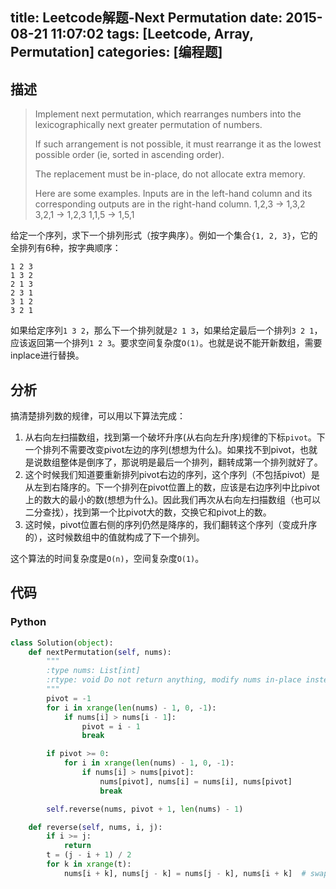 title: Leetcode解题-Next Permutation
date: 2015-08-21 11:07:02
tags: [Leetcode, Array, Permutation]
categories: [编程题]
---

## 描述

> Implement next permutation, which rearranges numbers into the lexicographically next greater permutation of numbers.
>
> If such arrangement is not possible, it must rearrange it as the lowest possible order (ie, sorted in ascending order).
>
> The replacement must be in-place, do not allocate extra memory.
>
> Here are some examples. Inputs are in the left-hand column and its corresponding outputs are in the right-hand column.
> 1,2,3 → 1,3,2
> 3,2,1 → 1,2,3
> 1,1,5 → 1,5,1

给定一个序列，求下一个排列形式（按字典序）。例如一个集合`{1, 2, 3}`，它的全排列有6种，按字典顺序：
```
1 2 3
1 3 2
2 1 3
2 3 1
3 1 2
3 2 1
```
如果给定序列`1 3 2`，那么下一个排列就是`2 1 3`，如果给定最后一个排列`3 2 1`，应该返回第一个排列`1 2 3`。要求空间复杂度`O(1)`。也就是说不能开新数组，需要inplace进行替换。

## 分析
搞清楚排列数的规律，可以用以下算法完成：

1. 从右向左扫描数组，找到第一个破坏升序(从右向左升序)规律的下标`pivot`。下一个排列不需要改变pivot左边的序列(想想为什么)。如果找不到pivot，也就是说数组整体是倒序了，那说明是最后一个排列，翻转成第一个排列就好了。
2. 这个时候我们知道要重新排列pivot右边的序列，这个序列（不包括pivot）是从左到右降序的。下一个排列在pivot位置上的数，应该是右边序列中比pivot上的数大的最小的数(想想为什么)。因此我们再次从右向左扫描数组（也可以二分查找），找到第一个比pivot大的数，交换它和pivot上的数。
3. 这时候，pivot位置右侧的序列仍然是降序的，我们翻转这个序列（变成升序的），这时候数组中的值就构成了下一个排列。

这个算法的时间复杂度是`O(n)`，空间复杂度`O(1)`。

## 代码

### Python
```python
class Solution(object):
    def nextPermutation(self, nums):
        """
        :type nums: List[int]
        :rtype: void Do not return anything, modify nums in-place instead.
        """
        pivot = -1
        for i in xrange(len(nums) - 1, 0, -1):
            if nums[i] > nums[i - 1]:
                pivot = i - 1
                break

        if pivot >= 0:
            for i in xrange(len(nums) - 1, 0, -1):
                if nums[i] > nums[pivot]:
                    nums[pivot], nums[i] = nums[i], nums[pivot]
                    break

        self.reverse(nums, pivot + 1, len(nums) - 1)

    def reverse(self, nums, i, j):
        if i >= j:
            return
        t = (j - i + 1) / 2
        for k in xrange(t):
            nums[i + k], nums[j - k] = nums[j - k], nums[i + k]  # swap
```
